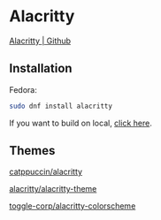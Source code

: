 # Alacritty

[Alacritty | Github](https://github.com/alacritty/alacritty)

## Installation

Fedora:

```bash
sudo dnf install alacritty
```

If you want to build on local, [click here](https://github.com/alacritty/alacritty/blob/master/INSTALL.md).

## Themes

[catppuccin/alacritty](https://github.com/catppuccin/alacritty)

[alacritty/alacritty-theme](https://github.com/alacritty/alacritty-theme)

[toggle-corp/alacritty-colorscheme](https://github.com/toggle-corp/alacritty-colorscheme)

